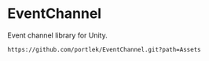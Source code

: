 # EventChannel
Event channel library for Unity.

`https://github.com/portlek/EventChannel.git?path=Assets`

